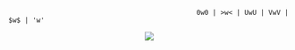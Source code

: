           
           
                                                   0w0 | >w< | UwU | VwV | $w$ | 'w'

   <p align="center"> 
   <img src="https://user-images.githubusercontent.com/66526583/139219867-1c998ae7-0b76-4f06-a73e-a9e38c48666e.png">
  <p>
 

<!--
**pooh18528/pooh18528** is a ✨ _special_ ✨ repository because its `README.md` (this file) appears on your GitHub profile.


Here are some ideas to get you started:

- 🔭 I’m currently working on ...
- 🌱 I’m currently learning ...
- 👯 I’m looking to collaborate on ...
- 🤔 I’m looking for help with ...
- 💬 Ask me about ...
- 📫 How to reach me: ...
- 😄 Pronouns: ...
- ⚡ Fun fact: ...
-->
